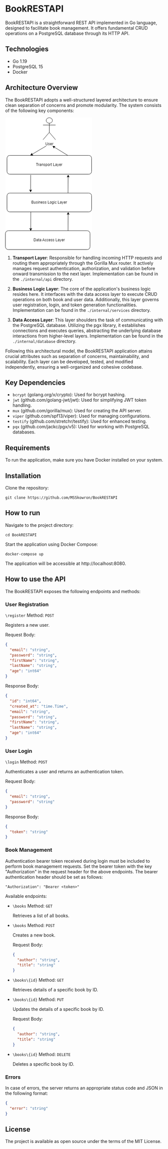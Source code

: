 # BookRESTAPI

BookRESTAPI is a straightforward REST API implemented in Go language, designed to facilitate book management. It offers fundamental CRUD operations on a PostgreSQL database through its HTTP API.

## Technologies

- Go 1.19
- PostgreSQL 15
- Docker

## Architecture Overview

The BookRESTAPI adopts a well-structured layered architecture to ensure clean separation of concerns and promote modularity. The system consists of the following key components:

![Architecture](./docs/architecture.png)

1. **Transport Layer**: Responsible for handling incoming HTTP requests and routing them appropriately through the Gorilla Mux router. It actively manages request authentication, authorization, and validation before onward transmission to the next layer. Implementation can be found in the `./internal/api` directory.

2. **Business Logic Layer**: The core of the application's business logic resides here. It interfaces with the data access layer to execute CRUD operations on both book and user data. Additionally, this layer governs user registration, login, and token generation functionalities. Implementation can be found in the `./internal/services` directory.

3. **Data Access Layer**: This layer shoulders the task of communicating with the PostgreSQL database. Utilizing the pgx library, it establishes connections and executes queries, abstracting the underlying database interactions from higher-level layers. Implementation can be found in the `./internal/database` directory.

Following this architectural model, the BookRESTAPI application attains crucial attributes such as separation of concerns, maintainability, and scalability. Each layer can be developed, tested, and modified independently, ensuring a well-organized and cohesive codebase.

## Key Dependencies

- `bcrypt` (golang.org/x/crypto): Used for bcrypt hashing.
- `jwt` (github.com/golang-jwt/jwt): Used for simplifying JWT token handling.
- `mux` (github.com/gorilla/mux): Used for creating the API server.
- `viper` (github.com/spf13/viper): Used for managing configurations.
- `testify` (github.com/stretchr/testify): Used for enhanced testing.
- `pqx` (github.com/jackc/pgx/v5): Used for working with PostgreSQL databases.

## Requirements

To run the application, make sure you have Docker installed on your system.

## Installation

Clone the repository:

```
git clone https://github.com/MSSkowron/BookRESTAPI
```

## How to run

Navigate to the project directory:

```
cd BookRESTAPI
```

Start the application using Docker Compose:

```
docker-compose up
```

The application will be accessible at http://localhost:8080.

## How to use the API

The BookRESTAPI exposes the following endpoints and methods:

### User Registration

`\register` Method: `POST`

Registers a new user.

Request Body:

```json
{
  "email": "string",
  "password": "string",
  "firstName": "string",
  "lastName": "string",
  "age": "int64"
}
```

Response Body:

```json
{
  "id": "int64",
  "created_at": "time.Time",
  "email": "string",
  "password": "string",
  "firstName": "string",
  "lastName": "string",
  "age": "int64"
}
```

### User Login

`\login` Method: `POST`

Authenticates a user and returns an authentication token.

Request Body:

```json
{
  "email": "string",
  "password": "string"
}
```

Response Body:

```json
{
  "token": "string"
}
```

### Book Management

Authentication bearer token received during login must be included to perform book management requests. Set the bearer token with the key "Authorization" in the request header for the above endpoints. The bearer authentication header should be set as follows:

```
"Authorization": "Bearer <token>"
```

Available endpoints:

- `\books` Method: `GET`

  Retrieves a list of all books.

- `\books` Method: `POST`

  Creates a new book.

  Request Body:

  ```json
  {
    "author": "string",
    "title": "string"
  }
  ```

- `\books\{id}` Method: `GET`

  Retrieves details of a specific book by ID.

- `\books\{id}` Method: `PUT`

  Updates the details of a specific book by ID.

  Request Body:

  ```json
  {
    "author": "string",
    "title": "string"
  }
  ```

- `\books\{id}` Method: `DELETE`

  Deletes a specific book by ID.

### Errors

In case of errors, the server returns an appropriate status code and JSON in the following format:

```json
{
  "error": "string"
}
```

## License

The project is available as open source under the terms of the MIT License.
